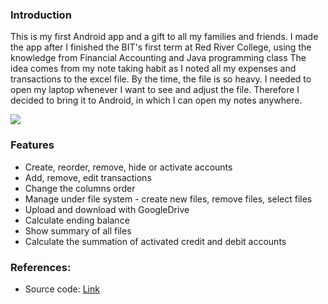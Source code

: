 ### Introduction
This is my first Android app and a gift to all my families and friends. I made the app after I finished the BIT's first term at Red River College, using the knowledge from Financial Accounting and Java programming class
The idea comes from my note taking habit as I noted all my expenses and transactions to the excel file. By the time, the file is so heavy. I needed to open my laptop whenever I want to see and adjust the file. Therefore I decided to bring it to Android, in which I can open my notes anywhere.

<div>
    <img src="assets/db/img/blogs/RRC_26.jpg" class="blog-image" />
</div>

### Features
* Create, reorder, remove, hide or activate accounts
* Add, remove, edit transactions
* Change the columns order
* Manage under file system - create new files, remove files, select files
* Upload and download with GoogleDrive
* Calculate ending balance
* Show summary of all files
* Calculate the summation of activated credit and debit accounts

### References:
 * Source code: [Link](https://github.com/jimmy-vo/MoneyManage) 

